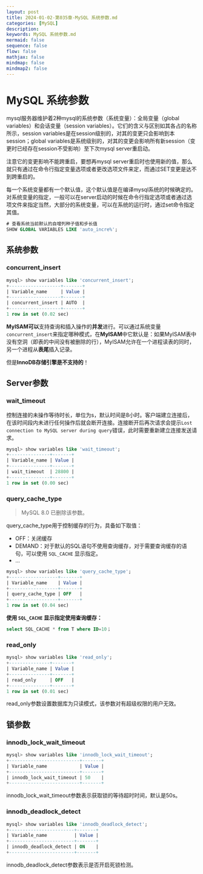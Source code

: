 ```yaml
---
layout: post
title: 2024-01-02-第035章-MySQL 系统参数.md
categories: [MySQL]
description: 
keywords: MySQL 系统参数.md
mermaid: false
sequence: false
flow: false
mathjax: false
mindmap: false
mindmap2: false
---
```

# MySQL 系统参数
mysql服务器维护着2种mysql的系统参数（系统变量）：全局变量（global variables）和会话变量（session variables）。它们的含义与区别如其各占的名称所示，session variables是在session级别的，对其的变更只会影响到本session；global variables是系统级别的，对其的变更会影响所有新session（变更时已经存在session不受影响）至下次mysql server重启动。

注意它的变更影响不能跨重启，要想再mysql server重启时也使用新的值，那么就只有通过在命令行指定变量选项或者更改选项文件来定，而通过SET变更是达不到跨重启的。

每一个系统变量都有一个默认值，这个默认值是在编译mysql系统的时候确定的。对系统变量的指定，一般可以在server启动的时候在命令行指定选项或者通过选项文件来指定当然，大部分的系统变量，可以在系统的运行时，通过set命令指定其值。



```sql
# 查看系统当前默认的自增列种子值和步长值
SHOW GLOBAL VARIABLES LIKE 'auto_incre%';
```



## 系统参数

### concurrent_insert

```sql
mysql> show variables like 'concurrent_insert';
+-------------------+-------+
| Variable_name     | Value |
+-------------------+-------+
| concurrent_insert | AUTO  |
+-------------------+-------+
1 row in set (0.02 sec)
```



**MyISAM可以**支持查询和插入操作的**并发**进行。可以通过系统变量`concurrent_insert`来指定哪种模式，在**MyISAM**中它默认是：如果MyISAM表中没有空洞（即表的中间没有被删除的行），MyISAM允许在一个进程读表的同时，另一个进程从**表尾**插入记录。

但是**InnoDB存储引擎是不支持的**！



## Server参数

### wait_timeout

控制连接的未操作等待时长，单位为s，默认时间是8小时。客户端建立连接后，在该时间段内未进行任何操作后就会断开连接。连接断开后再次请求会提示`Lost connection to MySQL server during query`错误，此时需要重新建立连接发送请求。

```sql
mysql> show variables like 'wait_timeout';
+---------------+-------+
| Variable_name | Value |
+---------------+-------+
| wait_timeout  | 28800 |
+---------------+-------+
1 row in set (0.00 sec)
```



### query_cache_type

> MySQL 8.0 已删除该参数。

query_cache_type用于控制缓存的行为，具备如下取值：

- OFF：关闭缓存
- DEMAND：对于默认的SQL语句不使用查询缓存，对于需要查询缓存的语句，可以使用 `SQL_CACHE` 显示指定。
- ...

```sql
mysql> show variables like 'query_cache_type';
+------------------+-------+
| Variable_name    | Value |
+------------------+-------+
| query_cache_type | OFF   |
+------------------+-------+
1 row in set (0.04 sec)
```



**使用 `SQL_CACHE` 显示指定使用查询缓存：**

```sql
select SQL_CACHE * from T where ID=10；
```



### read_only

```sql
mysql> show variables like 'read_only';
+---------------+-------+
| Variable_name | Value |
+---------------+-------+
| read_only     | OFF   |
+---------------+-------+
1 row in set (0.01 sec)
```



read_only参数设置数据库为只读模式，该参数对有超级权限的用户无效。



## 锁参数

### innodb_lock_wait_timeout

```sql
mysql> show variables like 'innodb_lock_wait_timeout';
+--------------------------+-------+
| Variable_name            | Value |
+--------------------------+-------+
| innodb_lock_wait_timeout | 50    |
+--------------------------+-------+
```



innodb_lock_wait_timeout参数表示获取锁的等待超时时间，默认是50s。



### innodb_deadlock_detect

```sql
mysql> show variables like 'innodb_deadlock_detect';
+------------------------+-------+
| Variable_name          | Value |
+------------------------+-------+
| innodb_deadlock_detect | ON    |
+------------------------+-------+
```



innodb_deadlock_detect参数表示是否开启死锁检测。